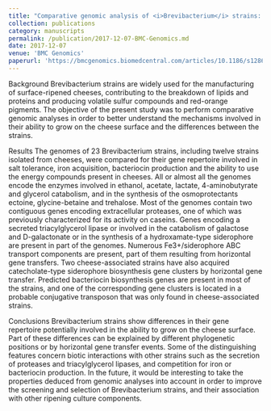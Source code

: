 ```yaml
---
title: "Comparative genomic analysis of <i>Brevibacterium</i> strains: insights into key genetic determinants involved in adaptation to the cheese habitat"
collection: publications
category: manuscripts
permalink: /publication/2017-12-07-BMC-Genomics.md
date: 2017-12-07
venue: 'BMC Genomics'
paperurl: 'https://bmcgenomics.biomedcentral.com/articles/10.1186/s12864-017-4322-1'
---
```


Background
Brevibacterium strains are widely used for the manufacturing of surface-ripened cheeses, contributing to the breakdown of lipids and proteins and producing volatile sulfur compounds and red-orange pigments. The objective of the present study was to perform comparative genomic analyses in order to better understand the mechanisms involved in their ability to grow on the cheese surface and the differences between the strains.

Results
The genomes of 23 Brevibacterium strains, including twelve strains isolated from cheeses, were compared for their gene repertoire involved in salt tolerance, iron acquisition, bacteriocin production and the ability to use the energy compounds present in cheeses. All or almost all the genomes encode the enzymes involved in ethanol, acetate, lactate, 4-aminobutyrate and glycerol catabolism, and in the synthesis of the osmoprotectants ectoine, glycine-betaine and trehalose. Most of the genomes contain two contiguous genes encoding extracellular proteases, one of which was previously characterized for its activity on caseins. Genes encoding a secreted triacylglycerol lipase or involved in the catabolism of galactose and D-galactonate or in the synthesis of a hydroxamate-type siderophore are present in part of the genomes. Numerous Fe3+/siderophore ABC transport components are present, part of them resulting from horizontal gene transfers. Two cheese-associated strains have also acquired catecholate-type siderophore biosynthesis gene clusters by horizontal gene transfer. Predicted bacteriocin biosynthesis genes are present in most of the strains, and one of the corresponding gene clusters is located in a probable conjugative transposon that was only found in cheese-associated strains.

Conclusions
Brevibacterium strains show differences in their gene repertoire potentially involved in the ability to grow on the cheese surface. Part of these differences can be explained by different phylogenetic positions or by horizontal gene transfer events. Some of the distinguishing features concern biotic interactions with other strains such as the secretion of proteases and triacylglycerol lipases, and competition for iron or bacteriocin production. In the future, it would be interesting to take the properties deduced from genomic analyses into account in order to improve the screening and selection of Brevibacterium strains, and their association with other ripening culture components.